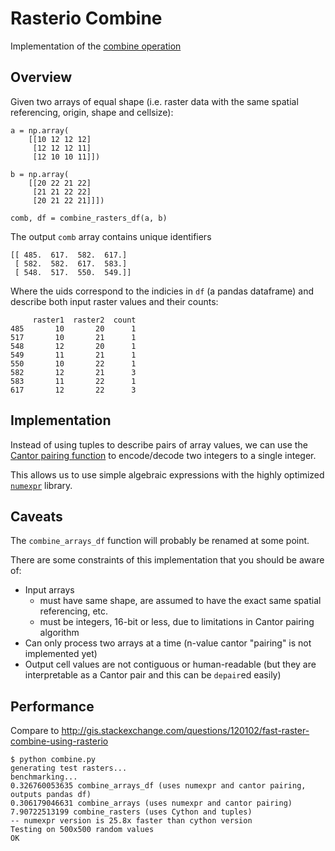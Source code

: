 # Rasterio Combine

Implementation of the [combine operation](http://resources.arcgis.com/en/help/main/10.2/index.html#/Combine/009z0000007r000000/)

## Overview

Given two arrays of equal shape (i.e. raster data with the same spatial referencing, origin, shape and cellsize):

```
a = np.array(
    [[10 12 12 12]
     [12 12 12 11]
     [12 10 10 11]])

b = np.array(
    [[20 22 21 22]
     [21 21 22 22]
     [20 21 22 21]]])

comb, df = combine_rasters_df(a, b)
```

The output `comb` array contains unique identifiers

```
[[ 485.  617.  582.  617.]
 [ 582.  582.  617.  583.]
 [ 548.  517.  550.  549.]]
```

Where the uids correspond to the indicies in `df` (a pandas dataframe)
and describe both input raster values and their counts:

```
     raster1  raster2  count
485       10       20      1
517       10       21      1
548       12       20      1
549       11       21      1
550       10       22      1
582       12       21      3
583       11       22      1
617       12       22      3
```
## Implementation

Instead of using tuples to describe pairs of array values, we can use the [Cantor pairing function](http://en.wikipedia.org/wiki/Pairing_function#Cantor_pairing_function) to encode/decode two integers to a single integer.

This allows us to use simple algebraic expressions with the highly optimized [`numexpr`](https://github.com/pydata/numexpr/wiki/Numexpr-Users-Guide) library.

## Caveats

The `combine_arrays_df` function will probably be renamed at some point.

There are some constraints of this implementation that you should be aware of:

* Input arrays
    * must have same shape, are assumed to have the exact same spatial referencing, etc.
    * must be integers, 16-bit or less, due to limitations in Cantor pairing algorithm
* Can only process two arrays at a time (n-value cantor "pairing" is not implemented yet)
* Output cell values are not contiguous or human-readable (but they are interpretable as a Cantor pair and this can be `depair`ed easily)

## Performance
Compare to http://gis.stackexchange.com/questions/120102/fast-raster-combine-using-rasterio

```
$ python combine.py
generating test rasters...
benchmarking...
0.326760053635 combine_arrays_df (uses numexpr and cantor pairing, outputs pandas df)
0.306179046631 combine_arrays (uses numexpr and cantor pairing)
7.90722513199 combine_rasters (uses Cython and tuples)
-- numexpr version is 25.8x faster than cython version
Testing on 500x500 random values
OK
```
